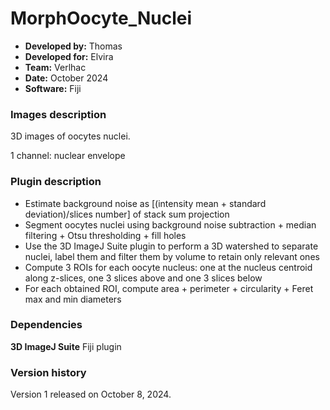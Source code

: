 # MorphOocyte_Nuclei

* **Developed by:** Thomas
* **Developed for:** Elvira
* **Team:** Verlhac
* **Date:** October 2024
* **Software:** Fiji


### Images description

3D images of oocytes nuclei.

1 channel: nuclear envelope

### Plugin description

* Estimate background noise as [(intensity mean + standard deviation)/slices number] of stack sum projection
* Segment oocytes nuclei using background noise subtraction + median filtering + Otsu thresholding + fill holes
* Use the 3D ImageJ Suite plugin to perform a 3D watershed to separate nuclei, label them and filter them by volume to retain only relevant ones
* Compute 3 ROIs for each oocyte nucleus: one at the nucleus centroid along z-slices, one 3 slices above and one 3 slices below
* For each obtained ROI, compute area + perimeter + circularity + Feret max and min diameters

### Dependencies

**3D ImageJ Suite** Fiji plugin

### Version history

Version 1 released on October 8, 2024.

